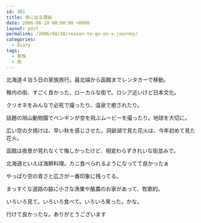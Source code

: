 ```yaml
---
id: 301
title: 旅に出る理由
date: 2006-08-28 00:00:00 +0900
layout: post
permalink: /2006/08/28/reason-to-go-on-a-journey/
categories:
  - Diary
tags:
  - 家族
  - 旅
---
```

北海道４泊５日の家族旅行。最北端から函館までレンタカーで移動。
  
稚内の街、すごく良かった、ローカルな街で。ロシア近いけど日本文化。
  
<!--more-->

クリオネをみんなで必死で撮ったり、温泉で癒されたり。
  
話題の旭山動物園でペンギンが空を飛ぶムービーを撮ったり。地球を大切に。
  
広い空の夕焼けは、早い秋を感じさせた。洞爺湖で見た花火は、今年初めて見た花火。
  
函館は夜景が見れなくて悔しかったけど、相変わらずきれいな街並みで。

北海道といえば海鮮料理。カニ食べられるようになってて良かったぁ
  
やっぱり空の青さと広さが一番印象に残ってる。
  
まっすぐな道路の脇に小さな漁業や酪農のお家があって、牧歌的。

いろいろ見て。いろいろ食べて。いろいろ笑った。かな。
  
行けて良かったな。ありがとうございます

